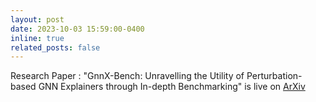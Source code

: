 ```yaml
---
layout: post
date: 2023-10-03 15:59:00-0400
inline: true
related_posts: false
---
```

Research Paper : "GnnX-Bench: Unravelling the Utility of Perturbation-based GNN Explainers through In-depth Benchmarking" is live on [ArXiv](https://arxiv.org/abs/2310.01794)
